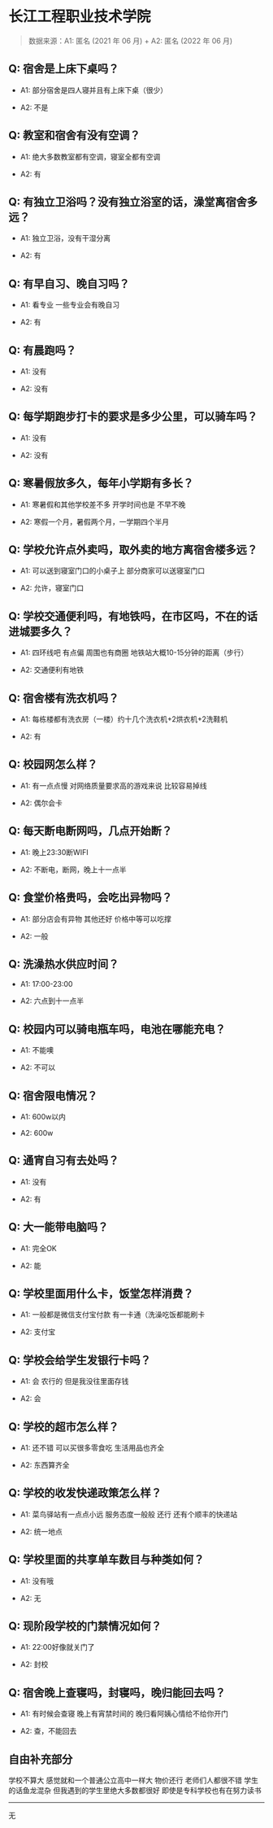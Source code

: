 # 长江工程职业技术学院

> 数据来源：A1: 匿名 (2021 年 06 月) + A2: 匿名 (2022 年 06 月)

## Q: 宿舍是上床下桌吗？

- A1: 部分宿舍是四人寝并且有上床下桌（很少）

- A2: 不是

## Q: 教室和宿舍有没有空调？

- A1: 绝大多数教室都有空调，寝室全都有空调

- A2: 有

## Q: 有独立卫浴吗？没有独立浴室的话，澡堂离宿舍多远？

- A1: 独立卫浴，没有干湿分离

- A2: 有

## Q: 有早自习、晚自习吗？

- A1: 看专业 一些专业会有晚自习

- A2: 有

## Q: 有晨跑吗？

- A1: 没有

- A2: 没有

## Q: 每学期跑步打卡的要求是多少公里，可以骑车吗？

- A1: 没有

- A2: 没有

## Q: 寒暑假放多久，每年小学期有多长？

- A1: 寒暑假和其他学校差不多 开学时间也是 不早不晚

- A2: 寒假一个月，暑假两个月，一学期四个半月

## Q: 学校允许点外卖吗，取外卖的地方离宿舍楼多远？

- A1: 可以送到寝室门口的小桌子上 部分商家可以送寝室门口

- A2: 允许，寝室门口

## Q: 学校交通便利吗，有地铁吗，在市区吗，不在的话进城要多久？

- A1: 四环线吧 有点偏 周围也有商圈 地铁站大概10-15分钟的距离（步行）

- A2: 交通便利有地铁

## Q: 宿舍楼有洗衣机吗？

- A1: 每栋楼都有洗衣房（一楼）约十几个洗衣机+2烘衣机+2洗鞋机

- A2: 有

## Q: 校园网怎么样？

- A1: 有一点点慢 对网络质量要求高的游戏来说 比较容易掉线

- A2: 偶尔会卡

## Q: 每天断电断网吗，几点开始断？

- A1: 晚上23:30断WIFI

- A2: 不断电，断网，晚上十一点半

## Q: 食堂价格贵吗，会吃出异物吗？

- A1: 部分店会有异物 其他还好 价格中等可以吃撑

- A2: 一般

## Q: 洗澡热水供应时间？

- A1: 17:00-23:00

- A2: 六点到十一点半

## Q: 校园内可以骑电瓶车吗，电池在哪能充电？

- A1: 不能噢

- A2: 不可以

## Q: 宿舍限电情况？

- A1: 600w以内

- A2: 600w

## Q: 通宵自习有去处吗？

- A1: 没有

- A2: 有

## Q: 大一能带电脑吗？

- A1: 完全OK

- A2: 能

## Q: 学校里面用什么卡，饭堂怎样消费？

- A1: 一般都是微信支付宝付款 有一卡通（洗澡吃饭都能刷卡

- A2: 支付宝

## Q: 学校会给学生发银行卡吗？

- A1: 会 农行的 但是我没往里面存钱

- A2: 会

## Q: 学校的超市怎么样？

- A1: 还不错 可以买很多零食吃 生活用品也齐全

- A2: 东西算齐全

## Q: 学校的收发快递政策怎么样？

- A1: 菜鸟驿站有一点点小远 服务态度一般般 还行 还有个顺丰的快递站

- A2: 统一地点

## Q: 学校里面的共享单车数目与种类如何？

- A1: 没有哦

- A2: 无

## Q: 现阶段学校的门禁情况如何？

- A1: 22:00好像就关门了

- A2: 封校

## Q: 宿舍晚上查寝吗，封寝吗，晚归能回去吗？

- A1: 有时候会查寝 晚上有宵禁时间的 晚归看阿姨心情给不给你开门

- A2: 查，不能回去

## 自由补充部分

学校不算大 感觉就和一个普通公立高中一样大 物价还行 老师们人都很不错 学生的话鱼龙混杂 但我遇到的学生里绝大多数都很好 即使是专科学校也有在努力读书

***

无